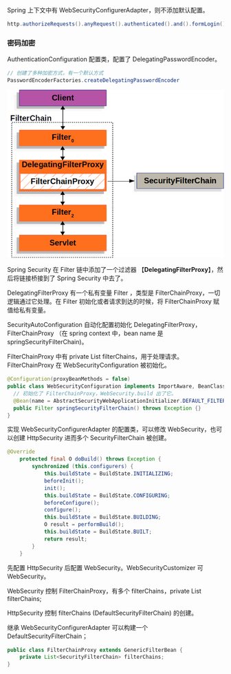 Spring 上下文中有 WebSecurityConfigurerAdapter，则不添加默认配置。

```java
http.authorizeRequests().anyRequest().authenticated().and().formLogin().and().httpBasic();
```



### 密码加密

AuthenticationConfiguration 配置类，配置了 DelegatingPasswordEncoder。

```java
// 创建了多种加密方式，有一个默认方式
PasswordEncoderFactories.createDelegatingPasswordEncoder
```

![](./img/1.png)



Spring Security 在 Filter 链中添加了一个过滤器 【**DelegatingFilterProxy**】，然后将链接桥接到了 Spring Security 中去了。

DelegatingFilterProxy 有一个私有变量 Filter ，类型是 FilterChainProxy，一切逻辑通过它处理。在 Filter 初始化或者请求到达的时候，将 FilterChainProxy 赋值给私有变量。



SecurityAutoConfiguration 自动化配置初始化 DelegatingFilterProxy，FilterChainProxy （在 spring context 中，bean name 是 springSecurityFilterChain)。

FilterChainProxy 中有 private List<SecurityFilterChain> filterChains，用于处理请求。FilterChainProxy 在 WebSecurityConfiguration 被初始化。

```java
@Configuration(proxyBeanMethods = false)
public class WebSecurityConfiguration implements ImportAware, BeanClassLoaderAware {
  // 初始化了 FilterChainProxy，WebSecurity.build 出了它。
  @Bean(name = AbstractSecurityWebApplicationInitializer.DEFAULT_FILTER_NAME)
  public Filter springSecurityFilterChain() throws Exception {}
}
```



实现 WebSecurityConfigurerAdapter 的配置类，可以修改 WebSecurity，也可以创建 HttpSecurity 进而多个  SecurityFilterChain 被创建。

```java
@Override
	protected final O doBuild() throws Exception {
		synchronized (this.configurers) {
			this.buildState = BuildState.INITIALIZING;
			beforeInit();
			init();
			this.buildState = BuildState.CONFIGURING;
			beforeConfigure();
			configure();
			this.buildState = BuildState.BUILDING;
			O result = performBuild();
			this.buildState = BuildState.BUILT;
			return result;
		}
	}
```

先配置 HttpSecurity 后配置 WebSecurity。WebSecurityCustomizer 可  WebSecurity。

WebSecurity 控制 FilterChainProxy，有多个  filterChains，private List<SecurityFilterChain> filterChains;

HttpSecurity 控制 filterChains (DefaultSecurityFilterChain) 的创建。

继承 WebSecurityConfigurerAdapter 可以构建一个 DefaultSecurityFilterChain；

```java
public class FilterChainProxy extends GenericFilterBean {
	private List<SecurityFilterChain> filterChains;
}
```

